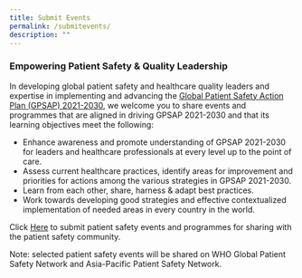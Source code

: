 ```yaml
---
title: Submit Events
permalink: /submitevents/
description: ""
---
```

### Empowering Patient Safety & Quality Leadership
      
In developing global  patient safety and healthcare quality leaders and expertise in implementing and advancing the [Global Patient Safety Action Plan (GPSAP) 2021-2030]((https://www.who.int/teams/integrated-health-services/patient-safety/policy/global-patient-safety-action-plan)), we welcome you to share events and programmes that are aligned in driving GPSAP 2021-2030 and that its learning objectives meet the following:

* Enhance awareness and promote understanding of GPSAP 2021-2030 for leaders and healthcare professionals at every level up to the point of care.
*   Assess current healthcare practices, identify areas for improvement and priorities for actions among the various strategies in GPSAP 2021-2030.
*   Learn from each other, share, harness & adapt best practices.
*   Work towards developing good strategies and effective contextualized implementation of needed areas in every country in the world. 

Click [Here](https://form.gov.sg/64536d86f7b4ae0012e5ee1f) to submit patient safety events and programmes for sharing with the patient safety community.

Note: selected patient safety events will be shared on WHO Global Patient Safety Network and Asia-Pacific Patient Safety Network.